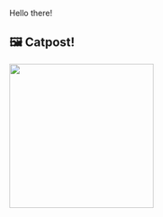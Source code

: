 Hello there!



## 🖼️ Catpost!

<sub>
    <img src="https://cdn2.thecatapi.com/images/6o0.jpg" height="256">
</sub>

